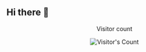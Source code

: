 ## Hi there 👋

<div align="center"> 
  <p>Visitor count</p>
  <img src="https://profile-counter.glitch.me/{NandiniParmar}/count.svg" alt="Visitor's Count" />
</div>

